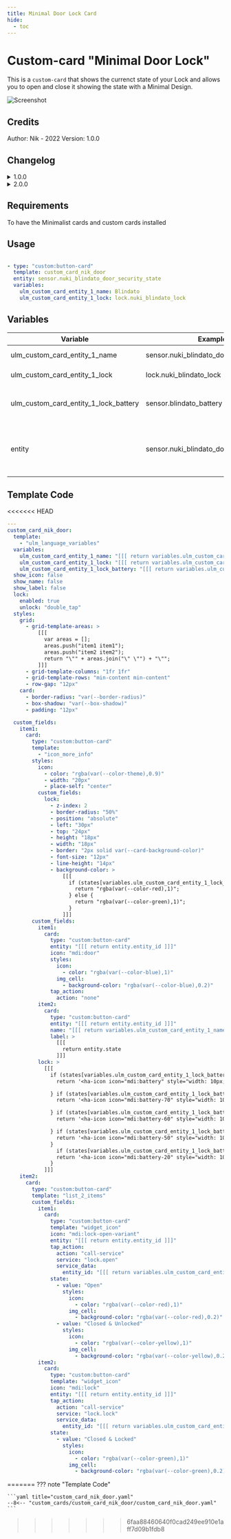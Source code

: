 ```yaml
---
title: Minimal Door Lock Card
hide:
  - toc
---
```


<!-- markdownlint-disable MD046 -->

# Custom-card "Minimal Door Lock"

This is a `custom-card` that shows the currenct state of your Lock and allows you to open and close it showing the state with a Minimal Design.

![Screenshot](../../docs/assets/img/custom_card_nik_door.png)

## Credits

Author: Nik - 2022 Version: 1.0.0

## Changelog


<details>
<summary>1.0.0</summary>
Initial release
</details>

<details>
<summary>2.0.0</summary>
- Added Battery Level for monitoring
- Added double_tap unlock to prevent accidental opening
</details>


## Requirements

To have the Minimalist cards and custom cards installed

## Usage

```yaml

- type: "custom:button-card"
  template: custom_card_nik_door
  entity: sensor.nuki_blindato_door_security_state
  variables:
    ulm_custom_card_entity_1_name: Blindato
    ulm_custom_card_entity_1_lock: lock.nuki_blindato_lock
```

## Variables

<table>
<thead>
  <tr>
    <th>Variable</th>
    <th>Example</th>
    <th>Required</th>
    <th>Explanation</th>
  </tr>
</thead>
<tbody>
  <tr>
    <td>ulm_custom_card_entity_1_name</td>
    <td>sensor.nuki_blindato_door_security_state</td>
    <td>Yes</td>
    <td>Your Door Name</td>
  </tr>
  <tr>
    <td>ulm_custom_card_entity_1_lock</td>
    <td>lock.nuki_blindato_lock</td>
    <td>Yes</td>
    <td>Your Door Lock entity</td>
  </tr>
  <tr>
    <td>ulm_custom_card_entity_1_lock_battery</td>
    <td>sensor.blindato_battery</td>
    <td>Yes</td>
    <td>Your Door Lock battery sensor</td>
  </tr>
  <tr>
    <td>entity</td>
    <td>sensor.nuki_blindato_door_security_state</td>
    <td>Yes</td>
    <td>Your door sensor to track "Open" and "Close" state.</td>
  </tr>
  
</tbody>
</table>

## Template Code

<<<<<<< HEAD
```yaml
---
custom_card_nik_door:
  template:
    - "ulm_language_variables"
  variables:
    ulm_custom_card_entity_1_name: "[[[ return variables.ulm_custom_card_entity_1_name ]]]"
    ulm_custom_card_entity_1_lock: "[[[ return variables.ulm_custom_card_entity_1_lock ]]]"
    ulm_custom_card_entity_1_lock_battery: "[[[ return variables.ulm_custom_card_entity_1_lock_battery ]]]"
  show_icon: false
  show_name: false
  show_label: false
  lock:
    enabled: true
    unlock: "double_tap"
  styles:
    grid:
      - grid-template-areas: >
          [[[
            var areas = [];
            areas.push("item1 item1");
            areas.push("item2 item2");
            return "\"" + areas.join("\" \"") + "\"";
          ]]]
      - grid-template-columns: "1fr 1fr"
      - grid-template-rows: "min-content min-content"
      - row-gap: "12px"
    card:
      - border-radius: "var(--border-radius)"
      - box-shadow: "var(--box-shadow)"
      - padding: "12px"

  custom_fields:
    item1:
      card:
        type: "custom:button-card"
        template:
          - "icon_more_info"
        styles:
          icon:
            - color: "rgba(var(--color-theme),0.9)"
            - width: "20px"
            - place-self: "center"
          custom_fields:
            lock:
              - z-index: 2
              - border-radius: "50%"
              - position: "absolute"
              - left: "30px"
              - top: "24px"
              - height: "18px"
              - width: "18px"
              - border: "2px solid var(--card-background-color)"
              - font-size: "12px"
              - line-height: "14px"
              - background-color: >
                  [[[
                    if (states[variables.ulm_custom_card_entity_1_lock_battery].state <= 40){
                      return "rgba(var(--color-red),1)";
                    } else {
                      return "rgba(var(--color-green),1)";
                    }
                  ]]]
        custom_fields:
          item1:
            card:
              type: "custom:button-card"
              entity: "[[[ return entity.entity_id ]]]"
              icon: "mdi:door"
              styles:
                icon:
                  - color: "rgba(var(--color-blue),1)"
                img_cell:
                  - background-color: "rgba(var(--color-blue),0.2)"
              tap_action:
                action: "none"
          item2:
            card:
              type: "custom:button-card"
              entity: "[[[ return entity.entity_id ]]]"
              name: "[[[ return variables.ulm_custom_card_entity_1_name ]]]"
              label: >
                [[[
                  return entity.state
                ]]]
          lock: >
            [[[
              if (states[variables.ulm_custom_card_entity_1_lock_battery].state == 100){
                return '<ha-icon icon="mdi:battery" style="width: 10px; height: 10px; color: var(--primary-background-color);"></ha-icon>';

              } if (states[variables.ulm_custom_card_entity_1_lock_battery].state >= 80){
                return '<ha-icon icon="mdi:battery-70" style="width: 10px; height: 10px; color: var(--primary-background-color);"></ha-icon>';

              } if (states[variables.ulm_custom_card_entity_1_lock_battery].state >= 60){
                return '<ha-icon icon="mdi:battery-60" style="width: 10px; height: 10px; color: var(--primary-background-color);"></ha-icon>';

              } if (states[variables.ulm_custom_card_entity_1_lock_battery].state >= 50){
                return '<ha-icon icon="mdi:battery-50" style="width: 10px; height: 10px; color: var(--primary-background-color);"></ha-icon>';
              }
                if (states[variables.ulm_custom_card_entity_1_lock_battery].state <= 40){
                return '<ha-icon icon="mdi:battery-20" style="width: 10px; height: 10px; color: var(--primary-background-color);"></ha-icon>';
              }
            ]]]
    item2:
      card:
        type: "custom:button-card"
        template: "list_2_items"
        custom_fields:
          item1:
            card:
              type: "custom:button-card"
              template: "widget_icon"
              icon: "mdi:lock-open-variant"
              entity: "[[[ return entity.entity_id ]]]"
              tap_action:
                action: "call-service"
                service: "lock.open"
                service_data:
                  entity_id: "[[[ return variables.ulm_custom_card_entity_1_lock ]]]"
              state:
                - value: "Open"
                  styles:
                    icon:
                      - color: "rgba(var(--color-red),1)"
                    img_cell:
                      - background-color: "rgba(var(--color-red),0.2)"
                - value: "Closed & Unlocked"
                  styles:
                    icon:
                      - color: "rgba(var(--color-yellow),1)"
                    img_cell:
                      - background-color: "rgba(var(--color-yellow),0.2)"
          item2:
            card:
              type: "custom:button-card"
              template: "widget_icon"
              icon: "mdi:lock"
              entity: "[[[ return entity.entity_id ]]]"
              tap_action:
                action: "call-service"
                service: "lock.lock"
                service_data:
                  entity_id: "[[[ return variables.ulm_custom_card_entity_1_lock ]]]"
              state:
                - value: "Closed & Locked"
                  styles:
                    icon:
                      - color: "rgba(var(--color-green),1)"
                    img_cell:
                      - background-color: "rgba(var(--color-green),0.2)"
```
=======
??? note "Template Code"

    ```yaml title="custom_card_nik_door.yaml"
    --8<-- "custom_cards/custom_card_nik_door/custom_card_nik_door.yaml"
    ```
>>>>>>> 6faa88460640f0cad249ee910e1aff7d09b1fdb8
